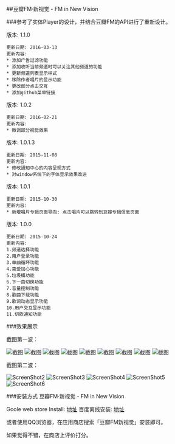 ##豆瓣FM·新视觉 - FM in New Vision

###参考了实体Player的设计，并结合豆瓣FM的API进行了重新设计。


版本: 1.1.0
    
    更新日期: 2016-03-13
    更新内容:
    * 添加广告过滤功能
    * 添加收听当前频道时可以关注其他频道的功能
    * 更新频道列表显示样式
    * 移除作者唱片的显示功能
    * 更改部分点击交互
    * 添加github菜单链接
    
版本: 1.0.2
    
    更新日期: 2016-02-21
    更新内容:
    * 微调部分视觉效果
    
版本: 1.0.1.3
    
    更新日期: 2015-11-08
    更新内容:
    * 修改通知中心的内容呈现方式
    * 对window系统下的字体显示效果改进

版本: 1.0.1
    
    更新日期: 2015-10-30
    更新内容:
    * 新增唱片专辑页面导向: 点击唱片可以跳转到豆瓣专辑信息页面

版本: 1.0.0
    
    更新日期: 2015-10-24
    更新内容:
    1.频道选择功能
    2.用户登录功能
    3.单曲循环功能
    4.喜爱加心功能
    5.垃圾桶功能
    6.下一曲切换功能
    7.音量控制功能
    8.歌曲下载功能
    9.歌词动态显示功能
    10.用户交互显示功能
    11.切歌通知功能

###效果展示

截图第一波：


![截图](screenshot/01.png)
![截图](screenshot/02.png)
![截图](screenshot/03.png)
![截图](screenshot/04.png)
![截图](screenshot/05.png)
![截图](screenshot/06.png)
![截图](screenshot/07.png)
![截图](screenshot/09.png)
![截图](screenshot/10.png)

截图第二波：


![ScreenShot2](screenshot/002.png)
![ScreenShot3](screenshot/003.png)
![ScreenShot4](screenshot/004.png)
![ScreenShot5](screenshot/005.png)
![ScreenShot6](screenshot/006.png)
	
	
	
###安装方式
	豆瓣FM·新视觉 - FM in New Vision
	
Goole web store Install: [地址][1]
百度离线安装: [地址][2]

或者使用QQ浏览器，在应用商店搜索「豆瓣FM新视觉」安装即可。


如果觉得不错，在商店上评价打分。


[1]:https://chrome.google.com/webstore/detail/%E8%B1%86%E7%93%A3fm%C2%B7%E6%96%B0%E8%A7%86%E8%A7%89-fm-in-new-vision/iohkfdpdopboklgjdgcmjhlmmiainloc
[2]:http://pan.baidu.com/s/1c1nBcuW

